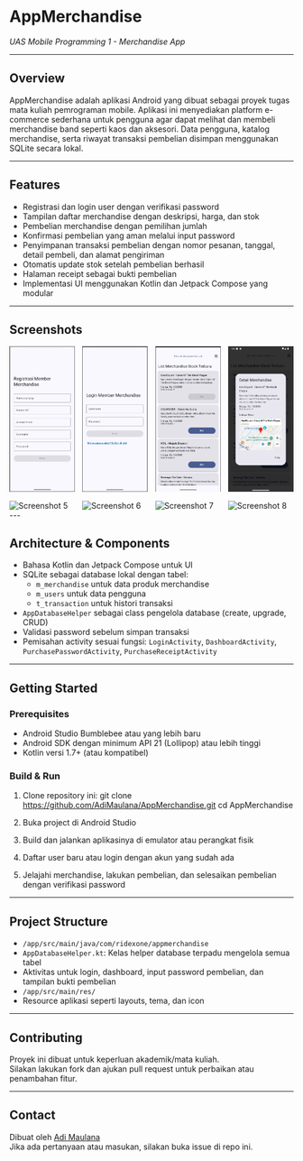 # AppMerchandise

*UAS Mobile Programming 1 - Merchandise App*

---

## Overview

AppMerchandise adalah aplikasi Android yang dibuat sebagai proyek tugas mata kuliah pemrograman mobile. Aplikasi ini menyediakan platform e-commerce sederhana untuk pengguna agar dapat melihat dan membeli merchandise band seperti kaos dan aksesori. Data pengguna, katalog merchandise, serta riwayat transaksi pembelian disimpan menggunakan SQLite secara lokal.

---

## Features

- Registrasi dan login user dengan verifikasi password
- Tampilan daftar merchandise dengan deskripsi, harga, dan stok
- Pembelian merchandise dengan pemilihan jumlah
- Konfirmasi pembelian yang aman melalui input password
- Penyimpanan transaksi pembelian dengan nomor pesanan, tanggal, detail pembeli, dan alamat pengiriman
- Otomatis update stok setelah pembelian berhasil
- Halaman receipt sebagai bukti pembelian
- Implementasi UI menggunakan Kotlin dan Jetpack Compose yang modular

---

## Screenshots


<div style="display: flex; flex-wrap: wrap; justify-content: space-between;">

  <img src="https://raw.githubusercontent.com/AdiMaulana/AppMerchandise/refs/heads/master/capture/1.registrasi.jpg" alt="Screenshot 1" width="23%" />
  <img src="https://raw.githubusercontent.com/AdiMaulana/AppMerchandise/refs/heads/master/capture/2.%20login.jpg" alt="Screenshot 2" width="23%" />
  <img src="https://raw.githubusercontent.com/AdiMaulana/AppMerchandise/refs/heads/master/capture/3.%20list%20view.jpg" alt="Screenshot 3" width="23%" />
  <img src="https://raw.githubusercontent.com/AdiMaulana/AppMerchandise/refs/heads/master/capture/4.%20detail%20item.jpg" alt="Screenshot 4" width="23%" />

  <img src="images/screenshot5.png" alt="Screenshot 5" width="23%" style="margin-top: 16px;" />
  <img src="images/screenshot6.png" alt="Screenshot 6" width="23%" style="margin-top: 16px;" />
  <img src="images/screenshot7.png" alt="Screenshot 7" width="23%" style="margin-top: 16px;" />
  <img src="images/screenshot8.png" alt="Screenshot 8" width="23%" style="margin-top: 16px;" />

</div>
---

## Architecture & Components

- Bahasa Kotlin dan Jetpack Compose untuk UI
- SQLite sebagai database lokal dengan tabel:
  - `m_merchandise` untuk data produk merchandise
  - `m_users` untuk data pengguna
  - `t_transaction` untuk histori transaksi
- `AppDatabaseHelper` sebagai class pengelola database (create, upgrade, CRUD)
- Validasi password sebelum simpan transaksi
- Pemisahan activity sesuai fungsi: `LoginActivity`, `DashboardActivity`, `PurchasePasswordActivity`, `PurchaseReceiptActivity`

---

## Getting Started

### Prerequisites

- Android Studio Bumblebee atau yang lebih baru
- Android SDK dengan minimum API 21 (Lollipop) atau lebih tinggi
- Kotlin versi 1.7+ (atau kompatibel)

### Build & Run

1. Clone repository ini:
   git clone https://github.com/AdiMaulana/AppMerchandise.git
   cd AppMerchandise


2. Buka project di Android Studio

3. Build dan jalankan aplikasinya di emulator atau perangkat fisik

4. Daftar user baru atau login dengan akun yang sudah ada

5. Jelajahi merchandise, lakukan pembelian, dan selesaikan pembelian dengan verifikasi password

---

## Project Structure

- `/app/src/main/java/com/ridexone/appmerchandise`
- `AppDatabaseHelper.kt`: Kelas helper database terpadu mengelola semua tabel
- Aktivitas untuk login, dashboard, input password pembelian, dan tampilan bukti pembelian
- `/app/src/main/res/`
- Resource aplikasi seperti layouts, tema, dan icon

---

## Contributing

Proyek ini dibuat untuk keperluan akademik/mata kuliah.  
Silakan lakukan fork dan ajukan pull request untuk perbaikan atau penambahan fitur.

---

## Contact

Dibuat oleh [Adi Maulana](https://github.com/AdiMaulana)  
Jika ada pertanyaan atau masukan, silakan buka issue di repo ini.


